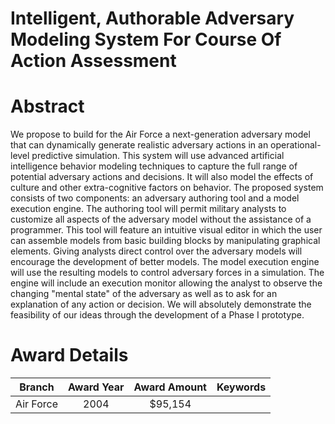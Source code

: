 
Intelligent, Authorable Adversary Modeling System For Course Of Action Assessment
=================================================================================

# Abstract


We propose to build for the Air Force a next-generation adversary model that can dynamically generate realistic adversary actions in an operational-level predictive simulation.  This system will use advanced artificial intelligence behavior modeling techniques to capture the full range of potential adversary actions and decisions.  It will also model the effects of culture and other extra-cognitive factors on behavior.  The proposed system consists of two components:  an adversary authoring tool and a model execution engine.     The authoring tool will permit military analysts to customize all aspects of the adversary model without the assistance of a programmer.  This tool will feature an intuitive visual editor in which the user can assemble models from basic building blocks by manipulating graphical elements.  Giving analysts direct control over the adversary models will encourage the development of better models.    The model execution engine will use the resulting models to control adversary forces in a simulation.  The engine will include an execution monitor allowing the analyst to observe the changing &quot;mental state&quot; of the adversary as well as to ask for an explanation of any action or decision.  We will absolutely demonstrate the feasibility of our ideas through the development of a Phase I prototype.  

# Award Details

|Branch|Award Year|Award Amount|Keywords|
| :---: | :---: | :---: | :---: |
|Air Force|2004|$95,154||
